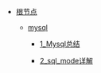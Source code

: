 * [根节点](/)
    * [mysql](/study/mysql/README)
      
        * [1_Mysql总结](/study/mysql/Mysql总结)
        
        * [2_sql_mode详解](/study/mysql/sql_mode详解)
        
          

